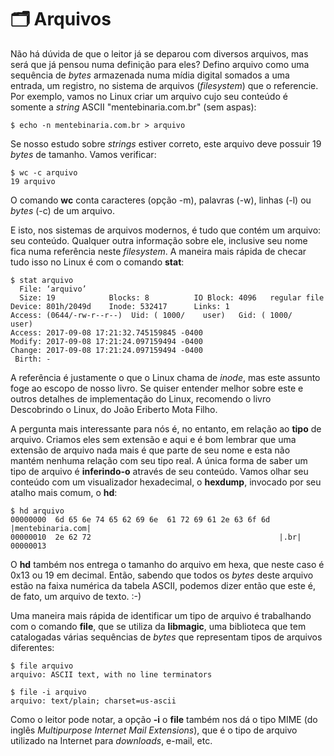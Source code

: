 # 🗂 Arquivos

Não há dúvida de que o leitor já se deparou com diversos arquivos, mas será que já pensou numa definição para eles? Defino arquivo como uma sequência de _bytes_ armazenada numa mídia digital somados a uma entrada, um registro, no sistema de arquivos (_filesystem_) que o referencie. Por exemplo, vamos no Linux criar um arquivo cujo seu conteúdo é somente a _string_ ASCII "mentebinaria.com.br" (sem aspas):

```
$ echo -n mentebinaria.com.br > arquivo
```

Se nosso estudo sobre _strings_ estiver correto, este arquivo deve possuir 19 _bytes_ de tamanho. Vamos verificar:

```
$ wc -c arquivo
19 arquivo
```

O comando **wc** conta caracteres (opção -m), palavras (-w), linhas (-l) ou _bytes_ (-c) de um arquivo.

E isto, nos sistemas de arquivos modernos, é tudo que contém um arquivo: seu conteúdo. Qualquer outra informação sobre ele, inclusive seu nome fica numa referência neste _filesystem_. A maneira mais rápida de checar tudo isso no Linux é com o comando **stat**:

```
$ stat arquivo
  File: ‘arquivo’
  Size: 19            Blocks: 8          IO Block: 4096   regular file
Device: 801h/2049d    Inode: 532417      Links: 1
Access: (0644/-rw-r--r--)  Uid: ( 1000/    user)   Gid: ( 1000/    user)
Access: 2017-09-08 17:21:32.745159845 -0400
Modify: 2017-09-08 17:21:24.097159494 -0400
Change: 2017-09-08 17:21:24.097159494 -0400
 Birth: -
```

A referência é justamente o que o Linux chama de _inode_, mas este assunto foge ao escopo de nosso livro. Se quiser entender melhor sobre este e outros detalhes de implementação do Linux, recomendo o livro Descobrindo o Linux, do João Eriberto Mota Filho.

A pergunta mais interessante para nós é, no entanto, em relação ao **tipo** de arquivo. Criamos eles sem extensão e aqui e é bom lembrar que uma extensão de arquivo nada mais é que parte de seu nome e esta não mantém nenhuma relação com seu tipo real. A única forma de saber um tipo de arquivo é **inferindo-o** através de seu conteúdo. Vamos olhar seu conteúdo com um visualizador hexadecimal, o **hexdump**, invocado por seu atalho mais comum, o **hd**:

```
$ hd arquivo
00000000  6d 65 6e 74 65 62 69 6e  61 72 69 61 2e 63 6f 6d  |mentebinaria.com|
00000010  2e 62 72                                          |.br|
00000013
```

O **hd** também nos entrega o tamanho do arquivo em hexa, que neste caso é 0x13 ou 19 em decimal. Então, sabendo que todos os _bytes_ deste arquivo estão na faixa numérica da tabela ASCII, podemos dizer então que este é, de fato, um arquivo de texto. :-)

Uma maneira mais rápida de identificar um tipo de arquivo é trabalhando com o comando **file**, que se utiliza da **libmagic**, uma biblioteca que tem catalogadas várias sequências de _bytes_ que representam tipos de arquivos diferentes:

```
$ file arquivo
arquivo: ASCII text, with no line terminators

$ file -i arquivo
arquivo: text/plain; charset=us-ascii
```

Como o leitor pode notar, a opção **-i** o **file** também nos dá o tipo MIME (do inglês _Multipurpose Internet Mail Extensions_), que é o tipo de arquivo utilizado na Internet para _downloads_, e-mail, etc.
